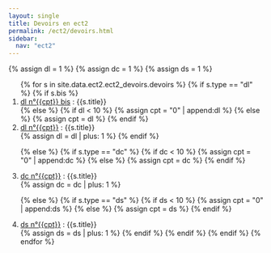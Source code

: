 ```yaml
---
layout: single
title: Devoirs en ect2
permalink: /ect2/devoirs.html
sidebar:
  nav: "ect2"
---
```


{% assign dl = 1 %}
{% assign dc = 1 %}
{% assign ds = 1 %}

<ol>
{% for s in site.data.ect2.ect2_devoirs.devoirs %}
{% if s.type == "dl" %}
{% if s.bis %}
<li id="{{s.type}}_{{cpt}}">
<a href="./devoirs/ect2-dl{{cpt}}b_enonce.pdf">dl n°{{cpt}} bis</a> : {{s.title}}
</li>
{% else %}
{% if dl < 10 %}
{% assign cpt = "0" | append:dl %}
{% else %}
{% assign cpt = dl %}
{% endif %}
<li id="{{s.type}}_{{cpt}}">
<a href="./devoirs/ect2-dl{{cpt}}_enonce.pdf">dl n°{{cpt}}</a> : {{s.title}}
</li>
{% assign dl = dl | plus: 1 %}
{% endif %}

{% else %}
{% if s.type == "dc" %}
{% if dc < 10 %}
{% assign cpt = "0" | append:dc %}
{% else %}
{% assign cpt = dc %}
{% endif %}
<li>
<a href="./devoirs/ect2-dc{{cpt}}.pdf">dc n°{{cpt}}</a> : {{s.title}}
</li>
{% assign dc = dc | plus: 1 %}

{% else %}
{% if s.type == "ds" %}
{% if ds < 10 %}
{% assign cpt = "0" | append:ds %}
{% else %}
{% assign cpt = ds %}
{% endif %}
<li>
<a href="./devoirs/ect2-ds{{cpt}}_enonce.pdf">ds n°{{cpt}}</a> : {{s.title}}
</li>
{% assign ds = ds | plus: 1 %}
{% endif %}
{% endif %}
{% endif %}
{% endfor %}
</ol>
